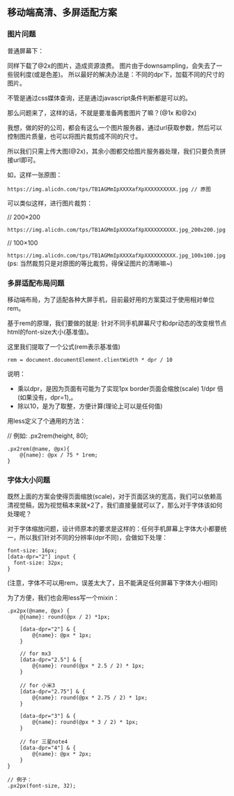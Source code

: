 ## 移动端高清、多屏适配方案

### 图片问题

普通屏幕下：

同样下载了@2x的图片，造成资源浪费。
图片由于downsampling，会失去了一些锐利度(或是色差)。
所以最好的解决办法是：不同的dpr下，加载不同的尺寸的图片。

不管是通过css媒体查询，还是通过javascript条件判断都是可以的。

那么问题来了，这样的话，不就是要准备两套图片了嘛？(@1x 和@2x)

我想，做的好的公司，都会有这么一个图片服务器，通过url获取参数，然后可以控制图片质量，也可以将图片裁剪成不同的尺寸。

所以我们只需上传大图(@2x)，其余小图都交给图片服务器处理，我们只要负责拼接url即可。

如，这样一张原图：

`https://img.alicdn.com/tps/TB1AGMmIpXXXXafXpXXXXXXXXXX.jpg // 原图`

可以类似这样，进行图片裁剪：

// 200×200

`https://img.alicdn.com/tps/TB1AGMmIpXXXXafXpXXXXXXXXXX.jpg_200x200.jpg`

// 100×100

`https://img.alicdn.com/tps/TB1AGMmIpXXXXafXpXXXXXXXXXX.jpg_100x100.jpg`
(ps: 当然裁剪只是对原图的等比裁剪，得保证图片的清晰嘛~)

### 多屏适配布局问题

移动端布局，为了适配各种大屏手机，目前最好用的方案莫过于使用相对单位rem。

基于rem的原理，我们要做的就是: 针对不同手机屏幕尺寸和dpr动态的改变根节点html的font-size大小(基准值)。

这里我们提取了一个公式(rem表示基准值)

`rem = document.documentElement.clientWidth * dpr / 10`

说明：

- 乘以dpr，是因为页面有可能为了实现1px border页面会缩放(scale) 1/dpr 倍(如果没有，dpr=1),。
- 除以10，是为了取整，方便计算(理论上可以是任何值)

用less定义了个通用的方法：

// 例如: .px2rem(height, 80);

	.px2rem(@name, @px){
	    @{name}: @px / 75 * 1rem;
	}


### 字体大小问题

既然上面的方案会使得页面缩放(scale)，对于页面区块的宽高，我们可以依赖高清视觉稿，因为视觉稿本来就×2了，我们直接量就可以了，那么对于字体该如何处理呢？

对于字体缩放问题，设计师原本的要求是这样的：任何手机屏幕上字体大小都要统一，所以我们针对不同的分辨率(dpr不同)，会做如下处理：

	font-size: 16px;
	[data-dpr="2"] input {
	  font-size: 32px;
	}
(注意，字体不可以用rem，误差太大了，且不能满足任何屏幕下字体大小相同)

为了方便，我们也会用less写一个mixin：

	.px2px(@name, @px) {
		@{name}: round(@px / 2) *1px;

		[data-dpr="2"] & {
			@{name}: @px * 1px;
		}

		// for mx3
		[data-dpr="2.5"] & {
			@{name}: round(@px * 2.5 / 2) * 1px;
		}

		// for 小米3
		[data-dpr="2.75"] & {
			@{name}: round(@px * 2.75 / 2) * 1px;
		}

		[data-dpr="3"] & {
			@{name}: round(@px * 3 / 2) * 1px;
		}
		
		// for 三星note4
		[data-dpr="4"] & {
			@{name}: @px * 2px;
		}
	}
	
	// 例子：
	.px2px(font-size, 32);